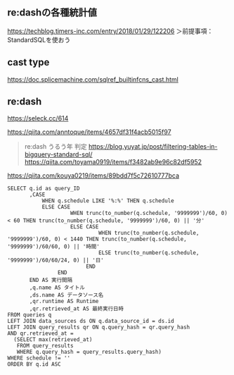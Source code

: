 ## re:dashの各種統計値
https://techblog.timers-inc.com/entry/2018/01/29/122206
＞前提事項： StandardSQLを使おう

## cast type
https://doc.splicemachine.com/sqlref_builtinfcns_cast.html

## re:dash
https://seleck.cc/614

https://qiita.com/anntoque/items/4657df31f4acb5015f97
>re:dash うるう年 判定
https://blog.yuyat.jp/post/filtering-tables-in-bigquery-standard-sql/
https://qiita.com/toyama0919/items/f3482ab9e96c82df5952

https://qiita.com/kouya0219/items/89bdd7f5c72610777bca
```
SELECT q.id as query_ID
       ,CASE
           WHEN q.schedule LIKE '%:%' THEN q.schedule
           ELSE CASE
                    WHEN trunc(to_number(q.schedule, '9999999')/60, 0) < 60 THEN trunc(to_number(q.schedule, '9999999')/60, 0) || '分'
                    ELSE CASE
                             WHEN trunc(to_number(q.schedule, '9999999')/60, 0) < 1440 THEN trunc(to_number(q.schedule, '9999999')/60/60, 0) || '時間'
                             ELSE trunc(to_number(q.schedule, '9999999')/60/60/24, 0) || '日'
                         END
                END
       END AS 実行間隔 
       ,q.name AS タイトル 
       ,ds.name AS データソース名 
       ,qr.runtime AS Runtime 
       ,qr.retrieved_at AS 最終実行日時
FROM queries q
LEFT JOIN data_sources ds ON q.data_source_id = ds.id
LEFT JOIN query_results qr ON q.query_hash = qr.query_hash
AND qr.retrieved_at =
  (SELECT max(retrieved_at)
   FROM query_results
   WHERE q.query_hash = query_results.query_hash)
WHERE schedule != ''
ORDER BY q.id ASC
```
